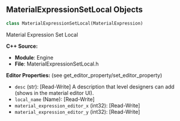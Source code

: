 ## MaterialExpressionSetLocal Objects

```python
class MaterialExpressionSetLocal(MaterialExpression)
```

Material Expression Set Local

**C++ Source:**

- **Module**: Engine
- **File**: MaterialExpressionSetLocal.h

**Editor Properties:** (see get_editor_property/set_editor_property)

- ``desc`` (str):  [Read-Write] A description that level designers can add (shows in the material editor UI).
- ``local_name`` (Name):  [Read-Write]
- ``material_expression_editor_x`` (int32):  [Read-Write]
- ``material_expression_editor_y`` (int32):  [Read-Write]

<a id="unreal.MaterialExpressionSetMaterialAttributes"></a>